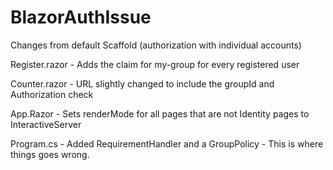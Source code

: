 # BlazorAuthIssue

Changes from default Scaffold (authorization with individual accounts)

Register.razor - Adds the claim for my-group for every registered user

Counter.razor - URL slightly changed to include the groupId and Authorization check

App.Razor - Sets renderMode for all pages that are not Identity pages to InteractiveServer

Program.cs - Added RequirementHandler and a GroupPolicy - This is where things goes wrong.